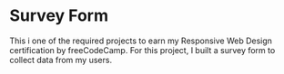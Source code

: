 # Survey Form

This i one of the required projects to earn my Responsive Web Design certification by freeCodeCamp.
For this project, I built a survey form to collect data from my users.
